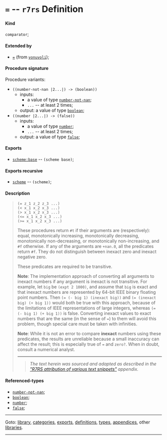 

<a id='definition__r7rs__ZZZZ__3d'></a>

# `=` -- `r7rs` Definition


<a id='definition__r7rs__ZZZZ__3d__kind'></a>

#### Kind

`comparator`;


<a id='definition__r7rs__ZZZZ__3d__extended-by'></a>

#### Extended by

 * [`=`](../../vonuvoli/definitions/ZZZZ__3d.md#definition__vonuvoli__ZZZZ__3d) (from [`vonuvoli`](../../vonuvoli/_index.md#library__vonuvoli));


<a id='definition__r7rs__ZZZZ__3d__procedure-signature'></a>

#### Procedure signature

Procedure variants:
 * `((number-not-nan |2...|) -> (boolean))`
   * inputs:
     * a value of type [`number-not-nan`](../../r7rs/types/number-not-nan.md#type__r7rs__number-not-nan);
     * `...` -- at least 2 times;
   * output: a value of type [`boolean`](../../r7rs/types/boolean.md#type__r7rs__boolean);
 * `((number |2...|) -> (false))`
   * inputs:
     * a value of type [`number`](../../r7rs/types/number.md#type__r7rs__number);
     * `...` -- at least 2 times;
   * output: a value of type [`false`](../../r7rs/types/false.md#type__r7rs__false);


<a id='definition__r7rs__ZZZZ__3d__exports'></a>

#### Exports

 * [`scheme:base`](../../r7rs/exports/scheme_3a_base.md#export__r7rs__scheme_3a_base) -- `(scheme base)`;


<a id='definition__r7rs__ZZZZ__3d__exports-recursive'></a>

#### Exports recursive

 * [`scheme`](../../r7rs/exports/scheme.md#export__r7rs__scheme) -- `(scheme)`;


<a id='definition__r7rs__ZZZZ__3d__description'></a>

#### Description

> ````
> (= z_1 z_2 z_3 ...)
> (< x_1 x_2 x_3 ...)
> (> x_1 x_2 x_3 ...)
> (<= x_1 x_2 x_3 ...)
> (>= x_1 x_2 x_3 ...)
> ````
> 
> 
> These procedures return `#t` if their arguments are (respectively):
> equal, monotonically increasing, monotonically decreasing,
> monotonically non-decreasing, or monotonically non-increasing,
> and `#f` otherwise.
> If any of the arguments are `+nan.0`, all the predicates return `#f`.
> They do not distinguish between inexact zero and inexact negative zero.
> 
> These predicates are required to be transitive.
> 
> **Note**:  The implementation approach
> of converting all arguments to inexact numbers
> if any argument is inexact is not transitive.  For example, let
> `big` be `(expt 2 1000)`, and assume that `big` is exact and that
> inexact numbers are represented by 64-bit IEEE binary floating point numbers.
> Then `(= (- big 1) (inexact big))` and
> `(= (inexact big) (+ big 1))` would both be true with this approach,
> because of the limitations of IEEE
> representations of large integers, whereas `(= (- big 1) (+ big 1))`
> is false.  Converting inexact values to exact numbers that are the same (in the sense of `=`) to them will avoid
> this problem, though special care must be taken with infinities.
> 
> 
> **Note**:  While it is not an error to compare __inexact__ numbers using these
> predicates, the results are unreliable because a small inaccuracy
> can affect the result; this is especially true of `=` and `zero?`.
> When in doubt, consult a numerical analyst.
> 
> 
> ----
> > *The text herein was sourced and adapted as described in the ["R7RS attribution of various text snippets"](../../r7rs/appendices/attribution.md#appendix__r7rs__attribution) appendix.*


<a id='definition__r7rs__ZZZZ__3d__referenced-types'></a>

#### Referenced-types

 * [`number-not-nan`](../../r7rs/types/number-not-nan.md#type__r7rs__number-not-nan);
 * [`boolean`](../../r7rs/types/boolean.md#type__r7rs__boolean);
 * [`number`](../../r7rs/types/number.md#type__r7rs__number);
 * [`false`](../../r7rs/types/false.md#type__r7rs__false);

----

Goto: [library](../../r7rs/_index.md#library__r7rs), [categories](../../r7rs/categories/_index.md#toc__r7rs__categories), [exports](../../r7rs/exports/_index.md#toc__r7rs__exports), [definitions](../../r7rs/definitions/_index.md#toc__r7rs__definitions), [types](../../r7rs/types/_index.md#toc__r7rs__types), [appendices](../../r7rs/appendices/_index.md#toc__r7rs__appendices), other [libraries](../../_libraries.md#toc__libraries).

----

